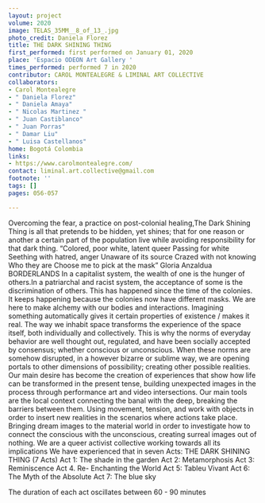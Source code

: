 ```yaml
---
layout: project
volume: 2020
image: TELAS_35MM__8_of_13_.jpg
photo_credit: Daniela Florez
title: THE DARK SHINING THING
first_performed: first performed on January 01, 2020
place: 'Espacio ODEON Art Gallery '
times_performed: performed 7 in 2020
contributor: CAROL MONTEALEGRE & LIMINAL ART COLLECTIVE
collaborators:
- Carol Montealegre
- " Daniela Florez"
- " Daniela Amaya"
- " Nicolas Martinez "
- " Juan Castiblanco"
- " Juan Porras"
- " Damar Liu"
- " Luisa Castellanos"
home: Bogotá Colombia
links:
- https://www.carolmontealegre.com/
contact: liminal.art.collective@gmail.com
footnote: ''
tags: []
pages: 056-057

---
```


Overcoming the fear, a practice on post-colonial healing,The Dark Shining Thing is all that pretends to be hidden, yet shines; that for one reason or another a certain part of the population live while avoiding responsibility for that dark thing. 
“Colored, poor white, latent queer Passing for white Seething with hatred, anger Unaware of its source 
Crazed with not knowing Who they are Choose me to pick at the mask” 
Gloria Anzaldua BORDERLANDS
In a capitalist system, the wealth of one is the hunger of others.In a patriarchal and racist system, the acceptance of some is the discrimination of others. This has happened since the time of the colonies. It keeps happening because the colonies now have different masks. We are here to make alchemy with our bodies and interactions.
Imagining something automatically gives it certain properties of existence / makes it real. The way we inhabit space transforms the experience of the space itself, both individually and collectively. This is why the norms of everyday behavior are well thought out, regulated, and have been socially accepted by consensus; whether conscious or unconscious. When these norms are somehow disrupted, in a however bizarre or sublime way, we are opening portals to other dimensions of possibility; creating other possible realities. 
Our main desire has become the creation of experiences that show how life can be transformed in the present tense, building unexpected images in the process through performance art and video intersections.
 Our main tools are the local context connecting the banal with the deep, breaking the barriers between them. Using movement, tension, and work with objects in order to insert new realities in the scenarios where actions take place. Bringing dream images to the material world in order to investigate how to connect the conscious with the unconscious, creating surreal images out of nothing. 
We are a queer activist collective working towards all its implications
 We have experienced that in seven Acts: 
THE DARK SHINING THING (7 Acts) 
Act 1: The shade in the garden
Act 2: Metamorphosis
Act 3: Reminiscence 
Act 4. Re- Enchanting the World 
Act 5: Tableu Vivant
Act 6: The Myth of the Absolute 
Act 7: The blue sky 

The duration of each act oscillates between 60 - 90 minutes 
